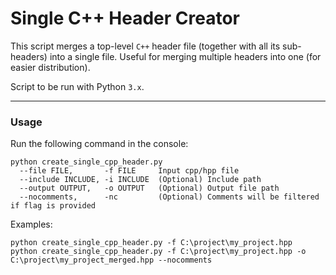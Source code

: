# Single C++ Header Creator
This script merges a top-level `C++` header file (together with all its sub-headers) into a single file. Useful for merging multiple headers into one (for easier distribution).<br>

Script to be run with Python `3.x`.

---

### Usage
Run the following command in the console:
```
python create_single_cpp_header.py
  --file FILE,       -f FILE     Input cpp/hpp file
  --include INCLUDE, -i INCLUDE  (Optional) Include path
  --output OUTPUT,   -o OUTPUT   (Optional) Output file path
  --nocomments,      -nc         (Optional) Comments will be filtered if flag is provided
```
Examples:
```
python create_single_cpp_header.py -f C:\project\my_project.hpp
python create_single_cpp_header.py -f C:\project\my_project.hpp -o C:\project\my_project_merged.hpp --nocomments
```
